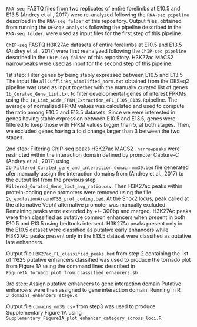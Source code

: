 `RNA-seq `FASTQ files from two replicates of entire forelimbs at E10.5 and E13.5 (Andrey et al., 2017) were re-analyzed following the `RNA-seq pipeline` described in the `RNA-seq folder` of this repository.
Output files, obtained from running the `DESeq2 analysis` following the pipeline described in the `RNA-seq folder`, were used as input files for the first step of this pipeline.

`ChIP-seq` FASTQ H3K27Ac datasets of entire forelimbs at E10.5 and E13.5 (Andrey et al., 2017) were first reanalyzed following the `ChIP-seq pipeline` described in the `ChIP-seq folder` of this repository.
H3K27ac MACS2 narrowpeaks were used as input for the second step of this pipeline.

1st step: Filter genes by being stably expressed between E10.5 and E13.5
The input file `AllCufflinks_Simplified_norm.txt` obtained from the DESeq2 pipeline was used as input together with the manually curated list of genes `1b_Curated_Gene_list.txt` to filter developmental genes of interest FPKMs using the `1a_Limb_wide_FPKM_Extraction_eFL_E105_E135.R`pipeline.
The average of normalized FPKM values was calculated and used to compute the ratio among E10.5 and E13.5 datasets. 
Since we were interested in genes having stable expression between E10.5 and E13.5, genes were filtered to keep those with FPKM values bigger than 5, at both stages.
Then, we excluded genes having a fold change larger than 3 between the two stages. 

2nd step: Filtering ChIP-seq peaks
H3K27ac MACS2 `.narrowpeaks` were restricted within the interaction domain defined by promoter Capture-C (Andrey et al., 2017) using `2b_Filtered_Curated_gene_and_interaction_domain_mm39.bed` file generated afer manually assign the interaction domains from (Andrey et al., 2017) to the output list from the previous step `Filtered_Curated_Gene_list_avg_ratio.csv`. 
Then H3K27ac peaks within protein-coding gene promoters were removed using the file `2c_exclusionAroundTSS_prot_coding.bed`. At the Shox2 locus, peak called at the alternative Veph1 alternative promoter was manually excluded. 
Remaining peaks were extended by +/- 300bp and merged.
H3K27Ac peaks were then classified as putative common enhancers when present in both E10.5 and E13.5 using bedtools intersect. 
H3K27Ac peaks present only in the E10.5 dataset were classified as putative early enhancers while H3K27Ac peaks present only in the E13.5 dataset were classified as putative late enhancers.

Output file  `H3K27ac_FL_classified_peaks.bed` from step 2 containing the list of 1'625 putative enhancers classified was used to produce the tornado plot from Figure 1A using the command lines described in `Figure1A_Tornado_plot_from_classified_enhancers.sh`.

3rd step: Assign putative enhancers to gene interaction domain
Putative enhancers were then assigned to gene interaction domain. Running in R `3_domains_enhancers_stage.R`

Output file `domains_mm39.csv` from step3 was used to produce Supplementary Figure 1A using `Supplementary_Figure1A_plot_enhancer_category_across_loci.R`

